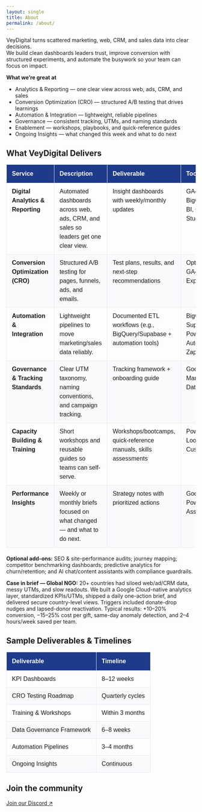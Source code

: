 ```yaml
---
layout: single
title: About
permalink: /about/
---
```


VeyDigital turns scattered marketing, web, CRM, and sales data into clear decisions.  
We build clean dashboards leaders trust, improve conversion with structured experiments, and automate the busywork so your team can focus on impact.

**What we’re great at**
- Analytics & Reporting — one clear view across web, ads, CRM, and sales  
- Conversion Optimization (CRO) — structured A/B testing that drives learnings  
- Automation & Integration — lightweight, reliable pipelines  
- Governance — consistent tracking, UTMs, and naming standards  
- Enablement — workshops, playbooks, and quick-reference guides  
- Ongoing Insights — what changed this week and what to do next

<h2 class="vd-wide-title">What VeyDigital Delivers</h2>

<style>
  /* Page-local styles (kept here to avoid Sass build errors) */

  /* Base table style */
  table.vd-plain {
    font-family: Arial, Helvetica, sans-serif;
    border-collapse: collapse;
    width: 100%;
    table-layout: auto;
    margin: 0 0 1.25rem 0;
  }
  table.vd-plain td,
  table.vd-plain th {
    border: 1px solid #e6e9ef;
    padding: 10px 14px;
    vertical-align: top;
    line-height: 1.5;
    white-space: normal;
    word-break: normal;
    hyphens: auto;
  }
  table.vd-plain thead th {
    background: #1E3A8A; /* VeyDigital blue */
    color: #fff;
    text-align: left;
    font-weight: 700;
    padding-top: 12px;
    padding-bottom: 12px;
  }
  table.vd-plain tbody tr:nth-child(even) td { background: #f8fafc; }
  table.vd-plain tbody tr:hover td { background: #f1f5fb; }

  /* Keep the H1 "About" in the normal content column */
  .page__title {
    text-align: left;
    position: static;
    transform: none;
    width: auto;
    max-width: none;
    margin-left: 0;
    margin-right: 0;
  }

  /* Widen ONLY the Deliverables table + align its section title */
  @media (min-width: 1024px) {
    table.vd-delivers-wide {
      position: relative;
      left: 50%;
      transform: translateX(-50%);
      width: min(1280px, 96vw); /* adjust 1200–1400 to taste */
      max-width: 1280px;
    }
    .vd-wide-title {
      text-align: left;
      position: relative;
      left: 50%;
      transform: translateX(-50%);
      width: min(1280px, 96vw);
      max-width: 1280px;
      margin: 0 0 .75rem 0;
    }
  }
<!-- ===== VeyDigital: Add-ons + Case in brief (styled cards) ===== -->
<div class="vd-callouts">
  <section class="vd-card">
    <h3>Optional add-ons</h3>
    <ul class="vd-pills">
      <li>SEO &amp; site-performance audits</li>
      <li>Journey mapping</li>
      <li>Competitor benchmarking dashboards</li>
      <li>Predictive analytics (churn/retention)</li>
      <li>AI chat/content assistants with guardrails</li>
    </ul>
  </section>

  <section class="vd-card">
    <h3>Case in brief — Global NGO</h3>
    <ul class="vd-brief">
      <li><span>Problem</span> 20+ countries with siloed web/ad/CRM data, messy UTMs, and slow readouts.</li>
      <li><span>Fix</span> Google Cloud–native analytics layer, standardized KPIs/UTMs, daily one-action brief, secure country views.</li>
      <li><span>Triggers</span> Donate-drop nudges; lapsed-donor reactivation.</li>
    </ul>

    <div class="vd-metrics">
      <div class="vd-metric">
        <div class="vd-num">+10–20%</div>
        <div class="vd-label">conversion</div>
      </div>
      <div class="vd-metric">
        <div class="vd-num">–15–25%</div>
        <div class="vd-label">cost per gift</div>
      </div>
      <div class="vd-metric">
        <div class="vd-num">Same-day</div>
        <div class="vd-label">anomaly detection</div>
      </div>
      <div class="vd-metric">
        <div class="vd-num">2–4 hrs/wk</div>
        <div class="vd-label">saved per team</div>
      </div>
    </div>
  </section>
</div>

<style>
/* ===== Page-local styles for the two cards (safe for Jekyll) ===== */
.vd-callouts{
  display:grid;
  grid-template-columns:1fr;
  gap:2rem;
  align-items:start;
  margin:1.25rem 0 0;
}
@media (min-width:1024px){
  .vd-callouts{ grid-template-columns:repeat(2,minmax(0,1fr)); }
}

/* Card */
.vd-card{
  background:#fff;
  border:1px solid #e6e9ef;
  border-radius:14px;
  padding:1.25rem 1.25rem 1rem;
  box-shadow:0 1px 2px rgba(16,24,40,.06);
}
.vd-card h3{
  margin:.25rem 0 1rem;
  font-size:1.25rem;
  line-height:1.3;
  position:relative;
  padding-left:.75rem;
}
.vd-card h3::before{
  content:"";
  position:absolute;
  left:0; top:.15rem; bottom:.15rem;
  width:4px; border-radius:3px;
  background:#1E3A8A; /* brand blue */
}

/* Pills list */
.vd-pills{
  display:flex; flex-wrap:wrap; gap:.5rem .6rem;
  list-style:none; padding:0; margin:0;
}
.vd-pills li{
  background:#eef2ff;            /* soft indigo */
  border:1px solid #e0e7ff;
  color:#0f172a;
  padding:.45rem .65rem;
  border-radius:999px;
  font-size:.95rem;
  line-height:1.2;
  white-space:nowrap;
}

/* Brief list */
.vd-brief{ list-style:none; padding:0; margin:0 0 1rem; }
.vd-brief li{ margin:.5rem 0; line-height:1.55; }
.vd-brief li span{
  display:inline-block;
  min-width:78px;
  font-weight:700;
  color:#1E3A8A;
}

/* Metrics grid */
.vd-metrics{
  display:grid; gap:.75rem;
  grid-template-columns:repeat(2,minmax(0,1fr));
}
@media (min-width:520px){
  .vd-metrics{ gap:1rem; }
}
.vd-metric{
  background:#f8fafc;
  border:1px solid #e6e9ef;
  border-radius:12px;
  padding:.75rem .9rem;
}
.vd-num{
  font-size:1.15rem; font-weight:800; color:#1E3A8A;
  letter-spacing:.2px;
}
.vd-label{
  font-size:.9rem; color:#334155; margin-top:.1rem;
}
</style>


<table class="vd-plain vd-delivers-wide">
  <thead>
    <tr>
    <th>Service</th>
    <th>Description</th>
    <th>Deliverable</th>
    <th>Tools</th>
    </tr>
  </thead>
  <tbody>
    <tr>
      <td><strong>Digital Analytics &amp; Reporting</strong></td>
      <td>Automated dashboards across web, ads, CRM, and sales so leaders get one clear view.</td>
      <td>Insight dashboards with weekly/monthly updates</td>
      <td>GA4, GTM, BigQuery, Power BI, Cloud BI Studio</td>
    </tr>
    <tr>
      <td><strong>Conversion Optimization (CRO)</strong></td>
      <td>Structured A/B testing for pages, funnels, ads, and emails.</td>
      <td>Test plans, results, and next-step recommendations</td>
      <td>Optimizely/VWO, GA4 Experiments</td>
    </tr>
    <tr>
      <td><strong>Automation &amp; Integration</strong></td>
      <td>Lightweight pipelines to move marketing/sales data reliably.</td>
      <td>Documented ETL workflows (e.g., BigQuery/Supabase + automation tools)</td>
      <td>BigQuery, Supabase, Power Automate, Zapier</td>
    </tr>
    <tr>
      <td><strong>Governance &amp; Tracking Standards</strong></td>
      <td>Clear UTM taxonomy, naming conventions, and campaign tracking.</td>
      <td>Tracking framework + onboarding guide</td>
      <td>Google Tag Manager, GA4, Data Studio</td>
    </tr>
    <tr>
      <td><strong>Capacity Building &amp; Training</strong></td>
      <td>Short workshops and reusable guides so teams can self-serve.</td>
      <td>Workshops/bootcamps, quick-reference manuals, skills assessments</td>
      <td>Power BI, Looker Studio, Custom LMS</td>
    </tr>
    <tr>
      <td><strong>Performance Insights</strong></td>
      <td>Weekly or monthly briefs focused on what changed — and what to do next.</td>
      <td>Strategy notes with prioritized actions</td>
      <td>Google Sheets, Power BI, AI Assistant</td>
    </tr>
  </tbody>
</table>

**Optional add-ons:** SEO &amp; site-performance audits; journey mapping; competitor benchmarking dashboards; predictive analytics for churn/retention; and AI chat/content assistants with compliance guardrails.

**Case in brief — Global NGO:** 20+ countries had siloed web/ad/CRM data, messy UTMs, and slow readouts. We built a Google Cloud-native analytics layer, standardized KPIs/UTMs, shipped a daily one-action brief, and delivered secure country-level views. Triggers included donate-drop nudges and lapsed-donor reactivation. Typical results: +10–20% conversion, −15–25% cost per gift, same-day anomaly detection, and 2–4 hours/week saved per team.

## Sample Deliverables &amp; Timelines

<table class="vd-plain">
  <thead>
    <tr><th>Deliverable</th><th>Timeline</th></tr>
  </thead>
  <tbody>
    <tr><td>KPI Dashboards</td><td>8–12 weeks</td></tr>
    <tr><td>CRO Testing Roadmap</td><td>Quarterly cycles</td></tr>
    <tr><td>Training &amp; Workshops</td><td>Within 3 months</td></tr>
    <tr><td>Data Governance Framework</td><td>6–8 weeks</td></tr>
    <tr><td>Automation Pipelines</td><td>3–4 months</td></tr>
    <tr><td>Ongoing Insights</td><td>Continuous</td></tr>
  </tbody>
</table>

## Join the community
<p><a href="https://discord.gg/yourInvite">Join our Discord ↗</a></p>
